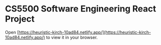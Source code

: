 # CS5500 Software Engineering React Project
Open [https://heuristic-kirch-10ad84.netlify.app/](https://heuristic-kirch-10ad84.netlify.app/) to view it in your browser.
